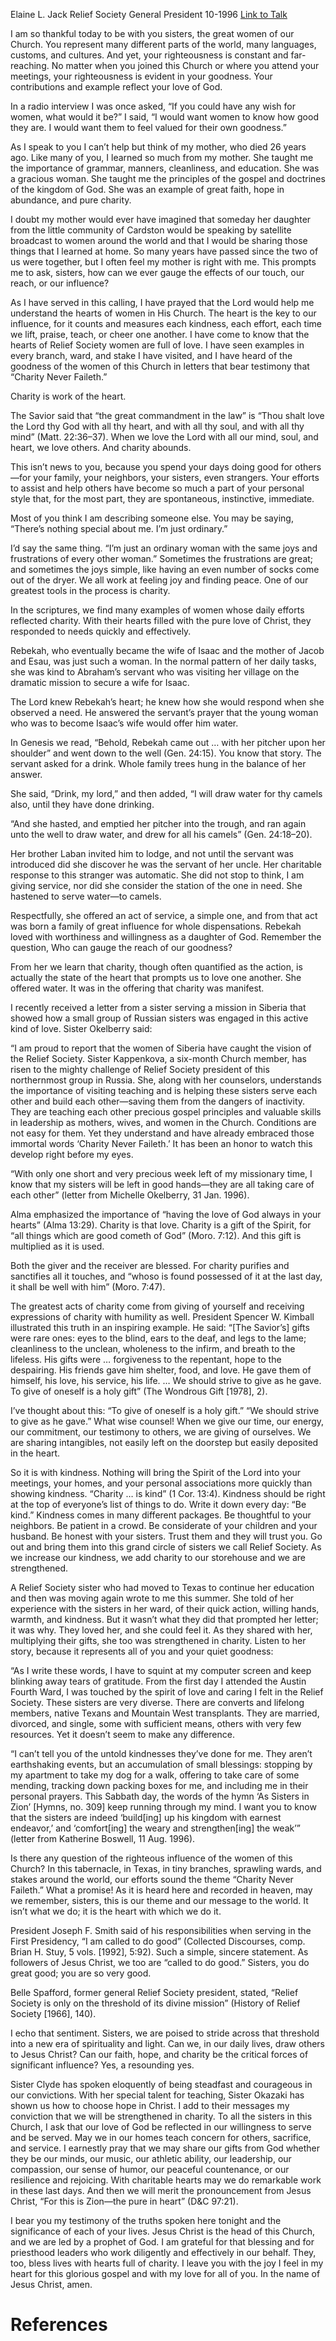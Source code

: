 Elaine L. Jack
Relief Society General President
10-1996
[Link to Talk](https://www.churchofjesuschrist.org/study/general-conference/1996/10/strengthened-in-charity?lang=eng)

I am so thankful today to be with you sisters, the great women of our Church. You represent many different parts of the world, many languages, customs, and cultures. And yet, your righteousness is constant and far-reaching. No matter when you joined this Church or where you attend your meetings, your righteousness is evident in your goodness. Your contributions and example reflect your love of God.

In a radio interview I was once asked, “If you could have any wish for women, what would it be?” I said, “I would want women to know how good they are. I would want them to feel valued for their own goodness.”

As I speak to you I can’t help but think of my mother, who died 26 years ago. Like many of you, I learned so much from my mother. She taught me the importance of grammar, manners, cleanliness, and education. She was a gracious woman. She taught me the principles of the gospel and doctrines of the kingdom of God. She was an example of great faith, hope in abundance, and pure charity.

I doubt my mother would ever have imagined that someday her daughter from the little community of Cardston would be speaking by satellite broadcast to women around the world and that I would be sharing those things that I learned at home. So many years have passed since the two of us were together, but I often feel my mother is right with me. This prompts me to ask, sisters, how can we ever gauge the effects of our touch, our reach, or our influence?

As I have served in this calling, I have prayed that the Lord would help me understand the hearts of women in His Church. The heart is the key to our influence, for it counts and measures each kindness, each effort, each time we lift, praise, teach, or cheer one another. I have come to know that the hearts of Relief Society women are full of love. I have seen examples in every branch, ward, and stake I have visited, and I have heard of the goodness of the women of this Church in letters that bear testimony that “Charity Never Faileth.”

Charity is work of the heart.

The Savior said that “the great commandment in the law” is “Thou shalt love the Lord thy God with all thy heart, and with all thy soul, and with all thy mind” (Matt. 22:36–37). When we love the Lord with all our mind, soul, and heart, we love others. And charity abounds.

This isn’t news to you, because you spend your days doing good for others—for your family, your neighbors, your sisters, even strangers. Your efforts to assist and help others have become so much a part of your personal style that, for the most part, they are spontaneous, instinctive, immediate.

Most of you think I am describing someone else. You may be saying, “There’s nothing special about me. I’m just ordinary.”

I’d say the same thing. “I’m just an ordinary woman with the same joys and frustrations of every other woman.” Sometimes the frustrations are great; and sometimes the joys simple, like having an even number of socks come out of the dryer. We all work at feeling joy and finding peace. One of our greatest tools in the process is charity.

In the scriptures, we find many examples of women whose daily efforts reflected charity. With their hearts filled with the pure love of Christ, they responded to needs quickly and effectively.

Rebekah, who eventually became the wife of Isaac and the mother of Jacob and Esau, was just such a woman. In the normal pattern of her daily tasks, she was kind to Abraham’s servant who was visiting her village on the dramatic mission to secure a wife for Isaac.

The Lord knew Rebekah’s heart; he knew how she would respond when she observed a need. He answered the servant’s prayer that the young woman who was to become Isaac’s wife would offer him water.

In Genesis we read, “Behold, Rebekah came out … with her pitcher upon her shoulder” and went down to the well (Gen. 24:15). You know that story. The servant asked for a drink. Whole family trees hung in the balance of her answer.

She said, “Drink, my lord,” and then added, “I will draw water for thy camels also, until they have done drinking.

“And she hasted, and emptied her pitcher into the trough, and ran again unto the well to draw water, and drew for all his camels” (Gen. 24:18–20).

Her brother Laban invited him to lodge, and not until the servant was introduced did she discover he was the servant of her uncle. Her charitable response to this stranger was automatic. She did not stop to think, I am giving service, nor did she consider the station of the one in need. She hastened to serve water—to camels.

Respectfully, she offered an act of service, a simple one, and from that act was born a family of great influence for whole dispensations. Rebekah loved with worthiness and willingness as a daughter of God. Remember the question, Who can gauge the reach of our goodness?

From her we learn that charity, though often quantified as the action, is actually the state of the heart that prompts us to love one another. She offered water. It was in the offering that charity was manifest.

I recently received a letter from a sister serving a mission in Siberia that showed how a small group of Russian sisters was engaged in this active kind of love. Sister Okelberry said:

“I am proud to report that the women of Siberia have caught the vision of the Relief Society. Sister Kappenkova, a six-month Church member, has risen to the mighty challenge of Relief Society president of this northernmost group in Russia. She, along with her counselors, understands the importance of visiting teaching and is helping these sisters serve each other and build each other—saving them from the dangers of inactivity. They are teaching each other precious gospel principles and valuable skills in leadership as mothers, wives, and women in the Church. Conditions are not easy for them. Yet they understand and have already embraced those immortal words ‘Charity Never Faileth.’ It has been an honor to watch this develop right before my eyes.

“With only one short and very precious week left of my missionary time, I know that my sisters will be left in good hands—they are all taking care of each other” (letter from Michelle Okelberry, 31 Jan. 1996).

Alma emphasized the importance of “having the love of God always in your hearts” (Alma 13:29). Charity is that love. Charity is a gift of the Spirit, for “all things which are good cometh of God” (Moro. 7:12). And this gift is multiplied as it is used.

Both the giver and the receiver are blessed. For charity purifies and sanctifies all it touches, and “whoso is found possessed of it at the last day, it shall be well with him” (Moro. 7:47).

The greatest acts of charity come from giving of yourself and receiving expressions of charity with humility as well. President Spencer W. Kimball illustrated this truth in an inspiring example. He said: “[The Savior’s] gifts were rare ones: eyes to the blind, ears to the deaf, and legs to the lame; cleanliness to the unclean, wholeness to the infirm, and breath to the lifeless. His gifts were … forgiveness to the repentant, hope to the despairing. His friends gave him shelter, food, and love. He gave them of himself, his love, his service, his life. … We should strive to give as he gave. To give of oneself is a holy gift” (The Wondrous Gift [1978], 2).

I’ve thought about this: “To give of oneself is a holy gift.” “We should strive to give as he gave.” What wise counsel! When we give our time, our energy, our commitment, our testimony to others, we are giving of ourselves. We are sharing intangibles, not easily left on the doorstep but easily deposited in the heart.

So it is with kindness. Nothing will bring the Spirit of the Lord into your meetings, your homes, and your personal associations more quickly than showing kindness. “Charity … is kind” (1 Cor. 13:4). Kindness should be right at the top of everyone’s list of things to do. Write it down every day: “Be kind.” Kindness comes in many different packages. Be thoughtful to your neighbors. Be patient in a crowd. Be considerate of your children and your husband. Be honest with your sisters. Trust them and they will trust you. Go out and bring them into this grand circle of sisters we call Relief Society. As we increase our kindness, we add charity to our storehouse and we are strengthened.

A Relief Society sister who had moved to Texas to continue her education and then was moving again wrote to me this summer. She told of her experience with the sisters in her ward, of their quick action, willing hands, warmth, and kindness. But it wasn’t what they did that prompted her letter; it was why. They loved her, and she could feel it. As they shared with her, multiplying their gifts, she too was strengthened in charity. Listen to her story, because it represents all of you and your quiet goodness:

“As I write these words, I have to squint at my computer screen and keep blinking away tears of gratitude. From the first day I attended the Austin Fourth Ward, I was touched by the spirit of love and caring I felt in the Relief Society. These sisters are very diverse. There are converts and lifelong members, native Texans and Mountain West transplants. They are married, divorced, and single, some with sufficient means, others with very few resources. Yet it doesn’t seem to make any difference.

“I can’t tell you of the untold kindnesses they’ve done for me. They aren’t earthshaking events, but an accumulation of small blessings: stopping by my apartment to take my dog for a walk, offering to take care of some mending, tracking down packing boxes for me, and including me in their personal prayers. This Sabbath day, the words of the hymn ‘As Sisters in Zion’ [Hymns, no. 309] keep running through my mind. I want you to know that the sisters are indeed ‘build[ing] up his kingdom with earnest endeavor,’ and ‘comfort[ing] the weary and strengthen[ing] the weak’” (letter from Katherine Boswell, 11 Aug. 1996).

Is there any question of the righteous influence of the women of this Church? In this tabernacle, in Texas, in tiny branches, sprawling wards, and stakes around the world, our efforts sound the theme “Charity Never Faileth.” What a promise! As it is heard here and recorded in heaven, may we remember, sisters, this is our theme and our message to the world. It isn’t what we do; it is the heart with which we do it.

President Joseph F. Smith said of his responsibilities when serving in the First Presidency, “I am called to do good” (Collected Discourses, comp. Brian H. Stuy, 5 vols. [1992], 5:92). Such a simple, sincere statement. As followers of Jesus Christ, we too are “called to do good.” Sisters, you do great good; you are so very good.

Belle Spafford, former general Relief Society president, stated, “Relief Society is only on the threshold of its divine mission” (History of Relief Society [1966], 140).

I echo that sentiment. Sisters, we are poised to stride across that threshold into a new era of spirituality and light. Can we, in our daily lives, draw others to Jesus Christ? Can our faith, hope, and charity be the critical forces of significant influence? Yes, a resounding yes.

Sister Clyde has spoken eloquently of being steadfast and courageous in our convictions. With her special talent for teaching, Sister Okazaki has shown us how to choose hope in Christ. I add to their messages my conviction that we will be strengthened in charity. To all the sisters in this Church, I ask that our love of God be reflected in our willingness to serve and be served. May we in our homes teach concern for others, sacrifice, and service. I earnestly pray that we may share our gifts from God whether they be our minds, our music, our athletic ability, our leadership, our compassion, our sense of humor, our peaceful countenance, or our resilience and rejoicing. With charitable hearts may we do remarkable work in these last days. And then we will merit the pronouncement from Jesus Christ, “For this is Zion—the pure in heart” (D&C 97:21).

I bear you my testimony of the truths spoken here tonight and the significance of each of your lives. Jesus Christ is the head of this Church, and we are led by a prophet of God. I am grateful for that blessing and for priesthood leaders who work diligently and effectively in our behalf. They, too, bless lives with hearts full of charity. I leave you with the joy I feel in my heart for this glorious gospel and with my love for all of you. In the name of Jesus Christ, amen.

# References
